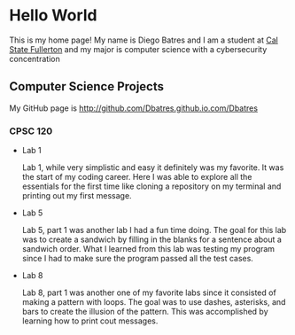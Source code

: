 # Hello World

This is my home page! My name is Diego Batres and I am a student at [Cal State Fullerton](http://www.fullerton.edu/) and my major is computer science with a cybersecurity concentration

## Computer Science Projects

My GitHub page is http://github.com/Dbatres.github.io.com/Dbatres

### CPSC 120

* Lab 1

    Lab 1, while very simplistic and easy it definitely was my favorite. It was the start of my coding career. Here I was able to explore all the essentials for the first time like cloning a repository on my terminal and printing out my first message.

* Lab 5

    Lab 5, part 1 was another lab I had a fun time doing. The goal for this lab was to create a sandwich by filling in the blanks for a sentence about a sandwich order. What I learned from this lab was testing my program since I had to make sure the program passed all the test cases.

* Lab 8

    Lab 8, part 1 was another one of my favorite labs since it consisted of making a pattern with loops. The goal was to use dashes, asterisks, and bars to create the illusion of the pattern. This was accomplished by learning how to print cout messages.